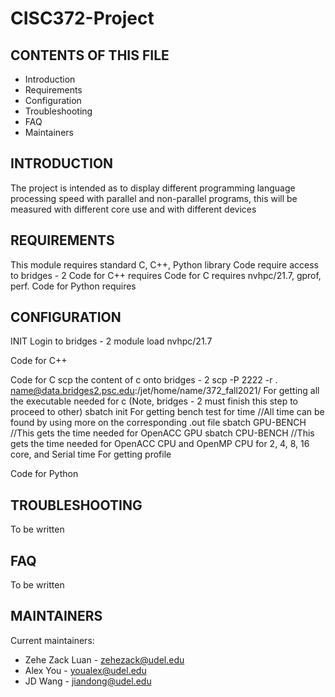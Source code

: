 # CISC372-Project

CONTENTS OF THIS FILE
---------------------

 * Introduction
 * Requirements
 * Configuration
 * Troubleshooting
 * FAQ
 * Maintainers

INTRODUCTION
------------

The project is intended as to display different programming language processing speed with parallel and non-parallel programs, this will be measured with different core use and with different devices

REQUIREMENTS
------------

This module requires standard C, C++, Python library
Code require access to bridges - 2
Code for C++ requires
Code for C requires nvhpc/21.7, gprof, perf.
Code for Python requires

CONFIGURATION
-------------

INIT
  Login to bridges - 2
  module load nvhpc/21.7

Code for C++

Code for C
  scp the content of c onto bridges - 2
    scp -P 2222 -r . name@data.bridges2.psc.edu:/jet/home/name/372_fall2021/
  For getting all the executable needed for c (Note, bridges - 2 must finish this step to proceed to other)
    sbatch init
  For getting bench test for time
    //All time can be found by using more on the corresponding .out file
    sbatch GPU-BENCH //This gets the time needed for OpenACC GPU
    sbatch CPU-BENCH //This gets the time needed for OpenACC CPU and OpenMP CPU for 2, 4, 8, 16 core, and Serial time
  For getting profile
    

Code for Python


TROUBLESHOOTING
---------------

To be written

FAQ
---

To be written

MAINTAINERS
-----------

Current maintainers:
 * Zehe Zack Luan - zehezack@udel.edu
 * Alex You - youalex@udel.edu
 * JD Wang - jiandong@udel.edu 


